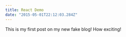 ```yaml
---
title: React Demo
date: "2015-05-01T22:12:03.284Z"
---
```


This is my first post on my new fake blog! How exciting!

